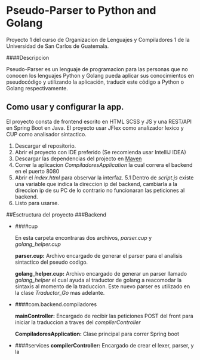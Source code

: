 # Pseudo-Parser to Python and Golang
Proyecto 1 del curso de Organizacion de Lenguajes y Compiladores 1 de la Universidad de San Carlos de Guatemala.

####Descripcion

Pseudo-Parser es un lenguaje de programacion para las personas que no conocen los lenguajes Python y Golang pueda aplicar sus conocimientos en pseudocódigo y utilizando la aplicación, traducir este código a Python o Golang respectivamente.


## Como usar y configurar la app.

El proyecto consta de frontend escrito en HTML SCSS y JS y una REST/API en Spring Boot en Java. El proyecto usar JFlex como analizador lexico y CUP como analisador sintactico.

1. Descargar el repositorio.
2. Abrir el proyecto con IDE preferido (Se recomienda usar IntelliJ IDEA)
3. Descargar las dependencias del projecto en [Maven](https://youtu.be/91DamlXb7bE)
4. Correr la aplicacion *CompiladoresApplication* la cual correra el backend en el puerto 8080
5. Abrir el *index.html* para observar la interfaz.
	5.1 Dentro de *script.js* existe una variable que indica la direccion ip del backend, cambiarla a la direccion ip de su PC de lo contrario no funcionaran las peticiones al backend.
6. Listo para usarse.

##Esctructura del proyecto
###Backend


- ####cup

	En esta carpeta encontraras dos archivos, *parser.cup* y *golang_helper.cup*

	**parser.cup:** 	Archivo encargado de generar el parser para el analisis sintactico del pseudo codigo.

	**golang_helper.cup:** Archivo encargado de generar un parser llamado *golang_helper* el cual ayuda al traductor de golang a reacomodar la sintaxis al momento de la traduccion. Este nuevo parser es utilizado en la clase *Traductor_Go* mas adelante.

- ####com.backend.compiladores

	**mainController:** Encargado de recibir las peticiones POST del front para iniciar la traduccion a traves del *compilerController*

	**CompiladoresApplication:** Clase principal para correr Spring boot

- ####services
	**compilerController:** Encargado de crear el lexer, parser, y la 

